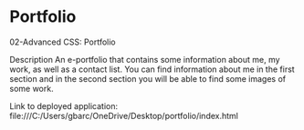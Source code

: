 # Portfolio
02-Advanced CSS: Portfolio

Description 
An e-portfolio that contains some information about me, my work, as well as a contact list. You can find information about me in the first section and in the second section you will be able to find some images of some work. 

Link to deployed application:
file:///C:/Users/gbarc/OneDrive/Desktop/portfolio/index.html 
